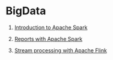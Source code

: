 # BigData

1. [Introduction to Apache Spark](https://github.com/vmokook/BigData/tree/main/LR1 ) 

2. [Reports with Apache Spark](https://github.com/vmokook/BigData/tree/main/LR2 ) 

3. [Stream processing with Apache Flink](https://github.com/vmokook/BigData/tree/main/LR3 ) 
